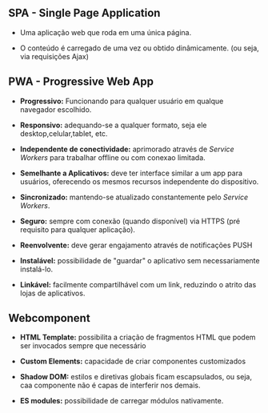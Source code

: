 ## SPA - Single Page Application

- Uma aplicação web que roda em uma única página.

- O conteúdo é carregado de uma vez ou obtido dinâmicamente. (ou seja, via requisições Ajax)

## PWA - Progressive Web App

- **Progressivo:** Funcionando para qualquer usuário em qualque navegador escolhido.

- **Responsivo:** adequando-se a qualquer formato, seja ele desktop,celular,tablet, etc.

- **Independente de conectividade:** aprimorado através de _Service Workers_ para trabalhar offline ou com conexao limitada.

- **Semelhante a Aplicativos:** deve ter interface similar a um app para usuários, oferecendo os mesmos recursos independente do dispositivo.

- **Sincronizado:** mantendo-se atualizado constantemente pelo _Service Workers_.

- **Seguro:** sempre com conexão (quando disponível) via HTTPS (pré requisito para qualquer aplicação).

- **Reenvolvente:** deve gerar engajamento através de notificações PUSH

- **Instalável:** possibilidade de "guardar" o aplicativo sem necessariamente instalá-lo.

- **Linkável:** facilmente compartilhável com um link, reduzindo o atrito das lojas de aplicativos.

## Webcomponent

- **HTML Template:** possibilita a criação de fragmentos HTML que podem ser invocados sempre que necessário

- **Custom Elements:** capacidade de criar componentes customizados

- **Shadow DOM:** estilos e diretivas globais ficam escapsulados, ou seja, caa componente não é capas de interferir nos demais.

- **ES modules:** possibilidade de carregar módulos nativamente.
